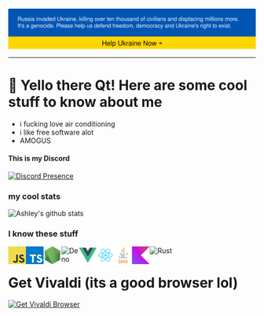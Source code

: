 [![SWUbanner](https://raw.githubusercontent.com/vshymanskyy/StandWithUkraine/main/banner2-direct.svg)](https://vshymanskyy.github.io/StandWithUkraine/)
<hr>

# 👋 Yello there Qt! Here are some cool stuff to know about me
- i fucking love air conditioning
- i like free software alot
- AMOGUS
 
#### This is my Discord
[![Discord Presence](https://lanyard-profile-readme.vercel.app/api/396571938081865741)](https://discord.com/users/396571938081865741) <!-- look mom im on a readme -->

### my cool stats
![Ashley's github stats](https://github-readme-stats.vercel.app/api/top-langs/?username=iamashley0&layout=compact&theme=tokyonight)
### I know these stuff
<img align="left" alt="JavaScript" width="36px" src="https://raw.githubusercontent.com/github/explore/80688e429a7d4ef2fca1e82350fe8e3517d3494d/topics/javascript/javascript.png" />
<img align="left" alt="TypeScript" width="36px" src="https://raw.githubusercontent.com/github/explore/80688e429a7d4ef2fca1e82350fe8e3517d3494d/topics/typescript/typescript.png" />
<img align="left" alt="NodeJS" width="36px" src="https://raw.githubusercontent.com/github/explore/80688e429a7d4ef2fca1e82350fe8e3517d3494d/topics/nodejs/nodejs.png" />
<img align="left" alt="Deno" width="36px" src="https://deno.land/logo.svg" />
<img align="left" alt="Vue" width="36px" src="https://raw.githubusercontent.com/github/explore/80688e429a7d4ef2fca1e82350fe8e3517d3494d/topics/vue/vue.png" />
<img align="left" alt="React" width="36px" src="https://raw.githubusercontent.com/github/explore/80688e429a7d4ef2fca1e82350fe8e3517d3494d/topics/react/react.png" />
<img align="left" alt="Java" width="36px" src="https://raw.githubusercontent.com/github/explore/5b3600551e122a3277c2c5368af2ad5725ffa9a1/topics/java/java.png" />
<img align="left" alt="Kotlin" width="36px" src="https://raw.githubusercontent.com/github/explore/80688e429a7d4ef2fca1e82350fe8e3517d3494d/topics/kotlin/kotlin.png" />
<img aligin="left" alt="Rust" width="36px" src="https://external-content.duckduckgo.com/iu/?u=https%3A%2F%2Ftrendig-prod-docker.s3.amazonaws.com%2Fmedia%2Fuploads%2F2018%2F03%2F19%2Frust_programming_language_black_logosvg_mEdKiCT.png" />

# Get Vivaldi (its a good browser lol)
<a href="https://vivaldi.com?pk_campaign=Banners&pk_kwd=150x20"><img src="https://vivaldi.com/buttons/files/150x20_1.png" alt="Get Vivaldi Browser" style="border:0"></a>
